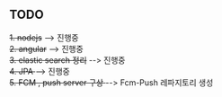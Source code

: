 ## TODO
<del>1. nodejs</del> --> 진행중<br>
<del>2. angular</del> --> 진행중<br>
<del>3. elastic search 정리</del> --> 진행중<br>
<del>4. JPA </del> --> 진행중<br>
<del>5. FCM , push server 구상 </del> --> Fcm-Push 레파지토리 생성<br>

